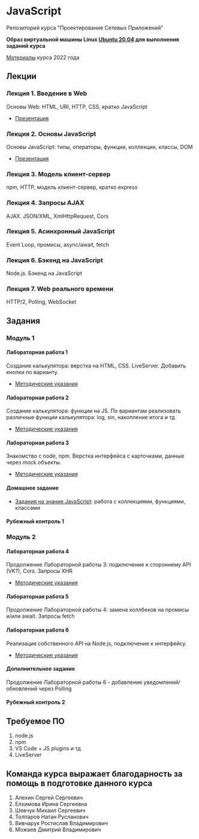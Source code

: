 # JavaScript

Репозиторий курса "Проектирование Сетевых Приложений"

**Образ виртуальной машины Linux [Ubuntu 20.04](https://github.com/iu5git/Standards/blob/main/Linux/Linux.md) для выполнения заданий курса**

[Материалы](Labs2022) курса 2022 года

## Лекции

### Лекция 1. Введение в Web

Основы Web: HTML, URI, HTTP, CSS, кратко JavaScript

* [Презентация](/lectures/lec1.pdf)

### Лекция 2. Основы JavaScript

Основы JavaScript: типы, операторы, функции, коллекции, классы, DOM

* [Презентация](/lectures/lec2.pdf)

### Лекция 3. Модель клиент-сервер

npm, HTTP, модель клиент-сервер, кратко express

### Лекция 4. Запросы AJAX

AJAX. JSON/XML, XmlHttpRequest, Cors

### Лекция 5. Асинхронный JavaScript

Event Loop, промисы, async/await, fetch

### Лекция 6. Бэкенд на JavaScript

Node.js. Бэкенд на JavaScript

### Лекция 7. Web реального времени

HTTP/2, Polling, WebSocket

## Задания

### Модуль 1

#### Лабораторная работа 1

Создание калькулятора: верстка на HTML, CSS. LiveServer. Добавить кнопки по варианту.

* [Методические указания](/tutorials/calculator/HTML.md)

#### Лабораторная работа 2

Создание калькулятора: функции на JS. По вариантам реализовать различные функции калькулятора: log, sin, накопление итога и тд

* [Методические указания](/tutorials/calculator/JS.md)

#### Лабораторная работа 3

Знакомство с node, npm. Верстка интерфейса с карточками, данные через mock объекты.

* [Методические указания](/tutorials/front/front.md)

#### Домашнее задание

* [Задания на знание JavaScript](/tutorials/homework/homework.md): работа с коллекциями, функциями, классами

#### Рубежный контроль 1

### Модуль 2

#### Лабораторная работа 4

Продолжение Лабораторной работы 3: подключение к стороннему API (VK?), Cors. Запросы XHR

* [Методические указания](/tutorials/front/front-api.md)

#### Лабораторная работа 5

Продолжение Лабораторной работы 4: замена коллбеков на промисы и/или await. Запросы fetch

#### Лабораторная работа 6

Реализация собственного API на Node.js, подключение к интерфейсу.

* [Методические указания](/tutorials/lab6)

#### Дополнительное задание

Продолжение Лабораторной работы 6 - добавление уведомлений/обновлений через Polling

#### Рубежный контроль 2

## Требуемое ПО

1. node.js
2. npm
3. VS Code + JS plugins и тд
4. LiveServer

## Команда курса выражает благодарность за помощь в подготовке данного курса

1. Алехин Сергей Сергеевич
2. Елхимова Ирина Сергеевна
3. Шевчук Михаил Сергеевич
4. Толпаров Натан Русланович
5. Вивчарук Ростислав Владимирович
6. Можаев Дмитрий Владимирович